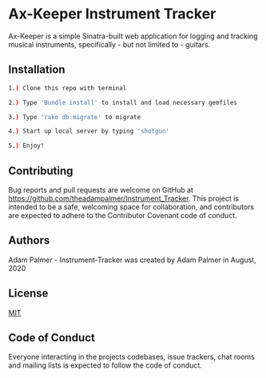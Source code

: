 # Ax-Keeper Instrument Tracker

Ax-Keeper is a simple Sinatra-built web application for logging and tracking musical instruments, specifically - but not limited to - guitars.

## Installation
```bash
1.) Clone this repo with terminal

2.) Type 'Bundle install' to install and load necessary gemfiles

3.) Type 'rake db:migrate' to migrate 

4.) Start up local server by typing 'shotgun'

5.) Enjoy!
```

## Contributing

Bug reports and pull requests are welcome on GitHub at https://github.com/theadampalmer/Instrument_Tracker. This project is intended to be a safe, welcoming space for collaboration, and contributors are expected to adhere to the Contributor Covenant code of conduct.

## Authors
Adam Palmer - Instrument-Tracker was created by Adam Palmer in August, 2020

## License
[MIT](https://choosealicense.com/licenses/mit/)

## Code of Conduct
Everyone interacting in the projects codebases, issue trackers, chat rooms and mailing lists is expected to follow the code of conduct.
